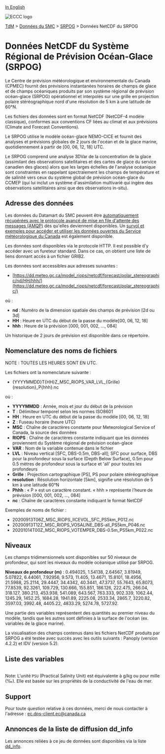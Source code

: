 [In English](readme_riops-datamart_en.md)

![ECCC logo](../../img_eccc-logo.png)

[TdM](../../readme_fr.md) > [Données du SMC](../readme_fr.md) > [SRPOG](readme_riops_fr.md) > Données NetCDF du SRPOG

# Données NetCDF du Système Régional de Prévision Océan-Glace (SRPOG)

Le Centre de prévision météorologique et environnementale du Canada (CPMEC) fournit des prévisions instantanées horaires de champs de glace et de champs océaniques produits par son système régional de prévision océan-glace (SRPOG) opérationnel et interpolés sur une grille en projection polaire stéréographique nord d'une résolution de 5 km à une latitude de 60°N.

Les fichiers des données sont en format NetCDF (NetCDF-4 modèle classique), conformes aux conventions CF liées au climat et aux prévisions (Climate and Forecast Conventions).

Le SRPOG utilise le modèle océan-glace NEMO-CICE et fournit des analyses et prévisions globales de 2 jours de l'océan et de la glace marine, quotidiennement à partir de [00, 06, 12, 18] UTC.

Le SRPOG comprend une analyse 3DVar de la concentration de la glace (assimilant des observations satellitaires et des cartes de glace du service canadien des glaces) alors que les larges échelles de l'analyse océanique sont constraintes en rappelant spectralement les champs de température et de salinité vers ceux du système global de prévision océan-glace du CCMEP (qui lui inclut un système d'assimilation multivarié qui ingère des observations satellitaires ainsi que des observations in-situ).

## Adresse des données 

Les données du Datamart du SMC peuvent être [automatiquement récupérées avec le protocole avancé de mise en file d'attente des messages (AMQP)](../../msc-datamart/amqp_fr.md) dès qu'elles deviennent disponibles. Un [survol et exemples pour accéder et utiliser les données ouvertes du Service météorologique du Canada](../../usage/readme_fr.md) est également disponible.

Les données sont disponibles via le protocole HTTP. Il est possible d’y accéder avec un fureteur standard. Dans ce cas, on obtient une liste de liens donnant accès à un fichier GRIB2.

Les données sont accessibles aux adresses suivantes :

* [https://dd.meteo.gc.ca/model_riops/netcdf/forecast/polar_stereographic/nd/HH/hhh/](https://dd.meteo.gc.ca/model_riops/netcdf/forecast/polar_stereographic/)

où :

* __nd__ : Numéro de la dimension spatiale des champs de prévision [2d ou 3d] 
* __HH__ : Heure en UTC du début de la passe du modèle[00, 06, 12, 18]
* __hhh__ : Heure de la prévision [000, 001, 002, ..., 084]

Un historique de 2 jours de prévision est disponible dans ce répertoire.

## Nomenclature des noms de fichiers 

NOTE : TOUTES LES HEURES SONT EN UTC.

Les fichiers ont la nomenclature suivante :

* {YYYYMMDD}T{HH}Z_MSC_RIOPS_VAR_LVL_{Grille}{resolution}_P{hhh}.nc

où :

* __YYYYMMDD__ : Année, mois et jour du début de la prévision
* __T__ : Délimiteur temporel selon les normes ISO8601
* __HH__ : Heure en UTC du début de la passe du modèle [00, 06, 12, 18]
* __Z__ : Fuseau horaire (heure UTC)
* __MSC__ : Chaîne de caractères constante pour Meteorological Service of Canada, la source des données 
* __RIOPS__ : Chaîne de caractères constante indiquant que les données proviennent du Système régional de prévision océan-glace
* __VAR__ : Nom de la variable contenue dans le fichier
* __LVL__ : Niveau vertical [SFC, DBS-0.5m, DBS-all]; SFC pour surface, DBS pour la profondeur sous la surface (Depth Below Surface), 0.5m pour 0.5 mètres de profondeur sous la surface et 'all' pour toutes les profondeurs
* __Grille__ : Projection cartographique [PS], PS pour polaire stéréographique 
* __resolution__ : Résolution horizontale [5km], signifie une résolution de 5 km à une latitude 60°N
* __Phhh__ : « P » est un caractère constant. « hhh » représente l’heure de prévision [000, 001, 002, ..., 084]
* __nc__ : Chaîne de caractères constante indiquant le format NetCDF

Exemples de noms de fichier : 

* 20200913T06Z_MSC_RIOPS_IICEVOL_SFC_PS5km_P012.nc 
* 20200913T12Z_MSC_RIOPS_VOSALINE_DBS-all_PS5km_P046.nc
* 20201014T00Z_MSC_RIOPS_VOTEMPER_DBS-0.5m_PS5km_P022.nc

## Niveaux

Les champs tridimensionnels sont disponibles sur 50 niveaux de profondeur, qui sont les niveaux du modèle océanique utilisé par SRPOG.

__Niveaux de profondeur (m)__ : 0.494025, 1.54138, 2.64567, 3.81949, 5.07822, 6.44061, 7.92956, 9.573, 11.405, 13.4671, 15.8101, 18.4956, 21.5988, 25.2114, 29.4447, 34.4342, 40.3441, 47.3737, 55.7643, 65.8073, 77.8539, 92.3261, 109.729, 130.666, 155.851, 186.126, 222.475, 266.04, 318.127, 380.213, 453.938, 541.089, 643.567, 763.333, 902.339, 1062.44, 1245.29, 1452.25, 1684.28, 1941.89, 2225.08, 2533.34, 2865.7, 3220.82, 3597.03, 3992.48, 4405.22, 4833.29, 5274.78, 5727.92.

Une partie des variables représentent des quantités au premier niveau du modèle, tandis que les autres sont définies à la surface de l'océan (ex. variables de la glace marine).

La visualisation des champs contenus dans les fichiers NetCDF produits par SRPOG a été testée avec succès avec les outils suivants : Panoply (version 4.2.2) et IDV (version 5.2).

## Liste des variables

<table id="csv-table" class="display"></table>

<link href="https://cdn.jsdelivr.net/npm/simple-datatables@latest/dist/style.css" rel="stylesheet" type="text/css">
<script src="https://cdn.jsdelivr.net/npm/simple-datatables@latest"></script>
<script src="../../../js/variables_datatable.js" type="text/javascript"></script>
<script>
  loadTable("csv-table", "../../../assets/csv/RIOPS_fr.csv");
</script>

Note: L'unité `PSU` (Practical Salinity Unit) est équivalente à g/kg ou pour mille (‰). Elle est basée sur les propriétés de la conductivité de l'eau de mer.

## Support

Pour toute question relative à ces données, merci de nous contacter à l'adresse : [ec.dps-client.ec@canada.ca](mailto:ec.dps-client.ec@canada.ca)

## Annonces de la liste de diffusion dd_info 

Les annonces reliées à ce jeu de données sont disponibles via la liste [dd_info](https://comm.collab.science.gc.ca/mailman3/postorius/lists/dd_info/).